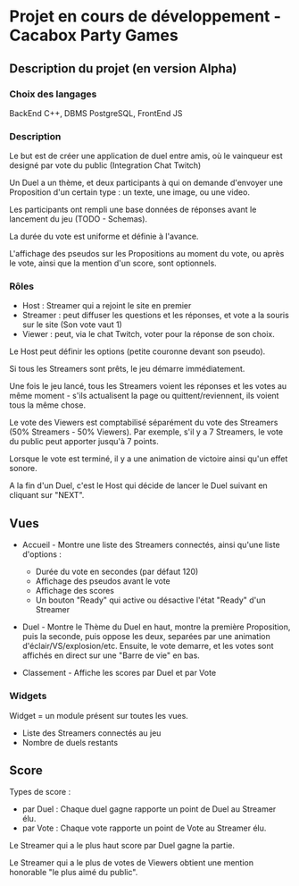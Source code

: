 # Projet en cours de développement - Cacabox Party Games

## Description du projet (en version Alpha)

### Choix des langages
BackEnd C++, DBMS PostgreSQL, FrontEnd JS

### Description
Le but est de créer une application de duel entre amis, où le vainqueur est designé par vote du public (Integration Chat Twitch)

Un Duel a un thème, et deux participants à qui on demande d'envoyer une Proposition d'un certain type : un texte, une image, ou une video.

Les participants ont rempli une base données de réponses avant le lancement du jeu (TODO - Schemas).

La durée du vote est uniforme et définie à l'avance.

L'affichage des pseudos sur les Propositions au moment du vote, ou après le vote, ainsi que la mention d'un score, sont optionnels.

### Rôles
- Host : Streamer qui a rejoint le site en premier
- Streamer : peut diffuser les questions et les réponses, et vote a la souris sur le site (Son vote vaut 1)
- Viewer : peut, via le chat Twitch, voter pour la réponse de son choix. 

Le Host peut définir les options (petite couronne devant son pseudo).

Si tous les Streamers sont prêts, le jeu démarre immédiatement.

Une fois le jeu lancé, tous les Streamers voient les réponses et les votes au même moment - s'ils actualisent la page ou quittent/reviennent, ils voient tous la même chose.

Le vote des Viewers est comptabilisé séparément du vote des Streamers (50% Streamers - 50% Viewers). Par exemple, s'il y a 7 Streamers, le vote du public peut apporter jusqu'à 7 points.

Lorsque le vote est terminé, il y a une animation de victoire ainsi qu'un effet sonore.

A la fin d'un Duel, c'est le Host qui décide de lancer le Duel suivant en cliquant sur "NEXT".

## Vues

- Accueil - Montre une liste des Streamers connectés, ainsi qu'une liste d'options :
    - Durée du vote en secondes (par défaut 120)
    - Affichage des pseudos avant le vote
    - Affichage des scores
    - Un bouton "Ready" qui active ou désactive l'état "Ready" d'un Streamer

- Duel - Montre le Thème du Duel en haut, montre la première Proposition, puis la seconde, puis oppose les deux, separées par une animation d'éclair/VS/explosion/etc. Ensuite, le vote demarre, et les votes sont affichés en direct sur une "Barre de vie" en bas.

- Classement - Affiche les scores par Duel et par Vote

### Widgets

Widget = un module présent sur toutes les vues.
- Liste des Streamers connectés au jeu
- Nombre de duels restants

## Score

Types de score :
- par Duel : Chaque duel gagne rapporte un point de Duel au Streamer élu.
- par Vote : Chaque vote rapporte un point de Vote au Streamer élu.

Le Streamer qui a le plus haut score par Duel gagne la partie.

Le Streamer qui a le plus de votes de Viewers obtient une mention honorable "le plus aimé du public".
